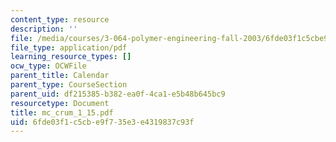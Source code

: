 ```yaml
---
content_type: resource
description: ''
file: /media/courses/3-064-polymer-engineering-fall-2003/6fde03f1c5cbe9f735e3e4319837c93f_mc_crum_1_15.pdf
file_type: application/pdf
learning_resource_types: []
ocw_type: OCWFile
parent_title: Calendar
parent_type: CourseSection
parent_uid: df215385-b382-ea0f-4ca1-e5b48b645bc9
resourcetype: Document
title: mc_crum_1_15.pdf
uid: 6fde03f1-c5cb-e9f7-35e3-e4319837c93f
---
```

